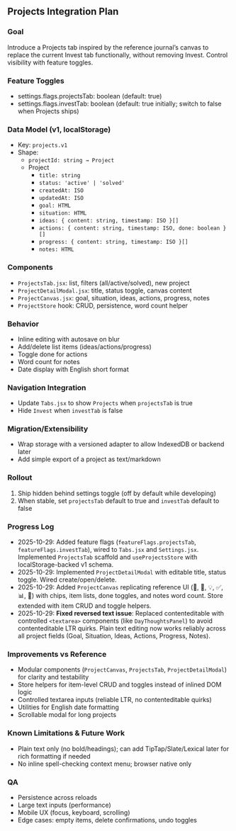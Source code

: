 ## Projects Integration Plan

### Goal
Introduce a Projects tab inspired by the reference journal’s canvas to replace the current Invest tab functionally, without removing Invest. Control visibility with feature toggles.

### Feature Toggles
- settings.flags.projectsTab: boolean (default: true)
- settings.flags.investTab: boolean (default: true initially; switch to false when Projects ships)

### Data Model (v1, localStorage)
- Key: `projects.v1`
- Shape:
  - `projectId: string → Project`
  - Project
    - `title: string`
    - `status: 'active' | 'solved'`
    - `createdAt: ISO`
    - `updatedAt: ISO`
    - `goal: HTML`
    - `situation: HTML`
    - `ideas: { content: string, timestamp: ISO }[]`
    - `actions: { content: string, timestamp: ISO, done: boolean }[]`
    - `progress: { content: string, timestamp: ISO }[]`
    - `notes: HTML`

### Components
- `ProjectsTab.jsx`: list, filters (all/active/solved), new project
- `ProjectDetailModal.jsx`: title, status toggle, canvas content
- `ProjectCanvas.jsx`: goal, situation, ideas, actions, progress, notes
- `ProjectStore` hook: CRUD, persistence, word count helper

### Behavior
- Inline editing with autosave on blur
- Add/delete list items (ideas/actions/progress)
- Toggle done for actions
- Word count for notes
- Date display with English short format

### Navigation Integration
- Update `Tabs.jsx` to show `Projects` when `projectsTab` is true
- Hide `Invest` when `investTab` is false

### Migration/Extensibility
- Wrap storage with a versioned adapter to allow IndexedDB or backend later
- Add simple export of a project as text/markdown

### Rollout
1. Ship hidden behind settings toggle (off by default while developing)
2. When stable, set `projectsTab` default to true and `investTab` default to false

### Progress Log
- 2025-10-29: Added feature flags (`featureFlags.projectsTab`, `featureFlags.investTab`), wired to `Tabs.jsx` and `Settings.jsx`. Implemented `ProjectsTab` scaffold and `useProjectsStore` with localStorage-backed v1 schema.
- 2025-10-29: Implemented `ProjectDetailModal` with editable title, status toggle. Wired create/open/delete.
- 2025-10-29: Added `ProjectCanvas` replicating reference UI (🎯, 🤔, 💡, ✅, 📊, 📝) with chips, item lists, done toggles, and notes word count. Store extended with item CRUD and toggle helpers.
- 2025-10-29: **Fixed reversed text issue**: Replaced contenteditable with controlled `<textarea>` components (like `DayThoughtsPanel`) to avoid contenteditable LTR quirks. Plain text editing now works reliably across all project fields (Goal, Situation, Ideas, Actions, Progress, Notes).

### Improvements vs Reference
- Modular components (`ProjectCanvas`, `ProjectsTab`, `ProjectDetailModal`) for clarity and testability
- Store helpers for item-level CRUD and toggles instead of inlined DOM logic
- Controlled textarea inputs (reliable LTR, no contenteditable quirks)
- Utilities for English date formatting
- Scrollable modal for long projects

### Known Limitations & Future Work
- Plain text only (no bold/headings); can add TipTap/Slate/Lexical later for rich formatting if needed
- No inline spell-checking context menu; browser native only

### QA
- Persistence across reloads
- Large text inputs (performance)
- Mobile UX (focus, keyboard, scrolling)
- Edge cases: empty items, delete confirmations, undo toggles


